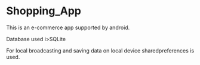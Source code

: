 # Shopping_App
This is an e-commerce app supported by android.

Database used
i>SQLite

For local broadcasting and saving data on local device sharedpreferences is used.
